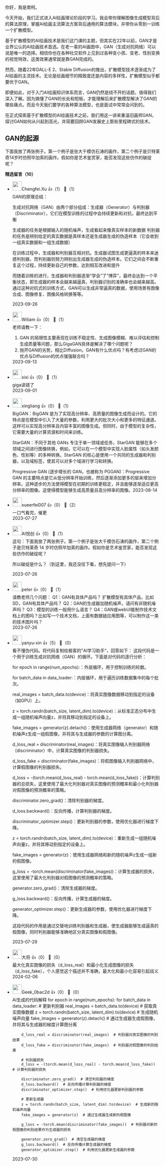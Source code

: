 你好，我是南柯。

今天开始，我们正式进入AI绘画理论阶段的学习。我会带你理解图像生成模型背后的算法原理，掌握AI绘画主流算法方案背后通用的算法模块，并带你从零到一训练一个扩散模型。

基于扩散模型的AI绘画技术是我们这门课的主题，但其实在22年以前，GAN才是业界公认的AI绘画技术首选。在老一辈的AI画图中，GAN（生成对抗网络）可以说是唯一的选择。相信你也在各种社交软件上见到过各种变小孩、变老、性别变换的视觉特效，这类效果通常就是靠GAN完成的。

然而，随着22年DALL-E 2、Stable Diffusion的推出，扩散模型技术逐渐成为了AI绘画的主流技术。无论是绘画细节的精致度还是内容的多样性，扩散模型似乎都要优于GAN。

即便如此，对于入门AI绘画知识体系而言，GAN仍然是绕不开的话题，值得我们深入了解。因为搞懂了GAN的长处和短板，才能理解后来扩散模型解决了GAN的哪些痛点。而且今天我们要学的各种算法模型，也是面试中常常会问到的。

在正式探索基于扩散模型的AI绘画技术之前，我们用这一讲来重温旧画师GAN，探讨GAN如何从兴起到高光，并简要回顾GAN发展史上那些里程碑式的技术。

## GAN的起源

下面我放了两张例子。第一个例子是张大千模仿石涛的画作，第二个例子是贝特莱奇14岁时仿照毕加索的画作。假如你是艺术鉴赏家，能否发现这些仿作的破绽呢？
<div><strong>精选留言（10）</strong></div><ul>
<li><img src="https://static001.geekbang.org/account/avatar/00/25/3e/90/c86ec4ca.jpg" width="30px"><span>Chengfei.Xu</span> 👍（1） 💬（1）<div>GAN的原理总结：

生成对抗网络（GAN）由两个部分组成：生成器（Generator）与判别器（Discriminator），它们在模型训练的过程中会持续更新和对抗，最终达到平衡

生成器的任务是根据输入的随机噪声，生成看起来像真实样本的新数据
判别器的任务是辨别给定的真实数据是真样本还是生成器生成的伪造样本（它会收到一组真实数据和一组生成数据）

在训练过程中，生成器和判别器互相对抗。生成器试图生成更逼真的样本来迷惑判别器，而判别器则努力辨别出生成器生成的伪造样本。它们之间会不断重复这个过程，持续更新自己的参数，达到相互改进和提升


而随着训练的进行，生成器和判别器逐渐“学会”了“博弈”，最终会达到一个平衡状态，即生成器的样本会越来越逼真，判别器识别的准确率也会越来越高。通过这种对抗式的训练方式，GAN可以生成非常逼真的数据，使用场景有图像合成、图像修复、图像风格转换等等。</div>2023-09-26</li><br/><li><img src="https://static001.geekbang.org/account/avatar/00/23/58/f8/8b9bb574.jpg" width="30px"><span>Wiliam</span> 👍（0） 💬（1）<div>老师请教一下：
1. GAN 的局限性主要表现在训练不稳定性、生成图像模糊、难以评估和控制生成质量等问题，那么GigaGAN具体是解决了哪个问题呢？
2. 抛开GAN的劣势，相比Diffusion，GAN有什么优点吗？有考虑过GAN的优点与Diffusion的优点强强联合吗？</div>2023-09-13</li><br/><li><img src="https://static001.geekbang.org/account/avatar/00/38/21/c3/bb900ed2.jpg" width="30px"><span>xixi</span> 👍（0） 💬（1）<div>giga读错了</div>2023-09-01</li><br/><li><img src="https://static001.geekbang.org/account/avatar/00/11/7d/d0/48c13a76.jpg" width="30px"><span>xingliang</span> 👍（0） 💬（1）<div>BigGAN：BigGAN 是为了实现高分辨率、高质量的图像生成而设计的。它的特点是在模型中引入了大量的参数，利用更大的批次大小和更多的特征通道。这样可以实现高分辨率且内容丰富的图像生成。但同时，由于模型的复杂性，它需要大量的计算资源和时间来训练。

StarGAN：不同于其他 GANs 专注于单一领域或任务，StarGAN 能够在多个领域之间进行图像转换，例如，它可以在一个模型中实现人脸属性（如头发颜色、性别等）的多种转换。StarGAN 的核心是使用一个共同的生成器和判别器，以及域标签，使其可以对多个域进行学习和转换。

Progressive GAN (逐步增长的 GAN，也被称为 PGGAN)：Progressive GAN 的主要特点是它从低分辨率开始训练，然后逐渐添加更多的层来增加分辨率。这种逐步的方法使得模型在初期的训练更稳定，并且能够逐渐适应更高分辨率的图像。这使得模型能够生成高质量且高分辨率的图像。</div>2023-08-14</li><br/><li><img src="https://static001.geekbang.org/account/avatar/00/11/9f/f6/7431e82e.jpg" width="30px"><span>xueerfei007</span> 👍（0） 💬（2）<div>一口气看完，催更</div>2023-07-27</li><br/><li><img src="https://static001.geekbang.org/account/avatar/00/17/46/3d/55653953.jpg" width="30px"><span>AI悦创</span> 👍（0） 💬（1）<div>这句：下面我放了两张例子。第一个例子是张大千模仿石涛的画作，第二个例子是贝特莱奇 14 岁时仿照毕加索的画作。假如你是艺术鉴赏家，能否发现这些仿作的破绽呢？

所以破绽是什么？（到这里，我还没往下看，想先提问一下）</div>2023-07-26</li><br/><li><img src="https://static001.geekbang.org/account/avatar/00/10/25/87/f3a69d1b.jpg" width="30px"><span>peter</span> 👍（0） 💬（1）<div>请教老师几个问题：
Q1：GAN有具体产品吗？
扩散模型有具体产品，比如SD，GAN有具体产品吗？
Q2：GAN的生成器加随机噪声，请问有非随机噪声吗？
Q3：模型的训练一般用什么语言？
Q4：GAN或webUI能制作技术文档上的图吗？比如写一个技术文档，上面有数据链应用图等，可以制作这一类的技术图片吗？</div>2023-07-26</li><br/><li><img src="" width="30px"><span>yanyu-xin</span> 👍（5） 💬（0）<div>看不懂伪代码。将代码复制给极客的&quot;AI学习助手“，回答如下：
这段代码是一个用于训练生成对抗网络（GAN）的循环。下面是对代码的逐行分析：

for epoch in range(num_epochs):：外层循环，用于控制训练的轮数。

for batch_data in data_loader:：内层循环，用于遍历训练数据集中的每个批次。

real_images = batch_data.to(device)：将真实图像数据移动到指定的设备（如GPU）上。

z = torch.randn(batch_size, latent_dim).to(device)：从标准正态分布中生成一组随机噪声向量z，并将其移动到指定的设备上。

fake_images = generator(z).detach()：使用生成器网络（generator）和随机噪声z生成一组假图像，并将其与生成器的参数的计算图分离。

d_loss_real = discriminator(real_images)：将真实图像输入判别器网络（discriminator）中，计算真实图像的判别器损失。

d_loss_fake = discriminator(fake_images)：将假图像输入判别器网络中，计算假图像的判别器损失。

d_loss = -(torch.mean(d_loss_real) - torch.mean(d_loss_fake))：计算判别器的总损失，这里使用了最大化判别器对真实图像的预测概率和最小化判别器对假图像的预测概率的策略。

discriminator.zero_grad()：清除判别器的梯度。

d_loss.backward()：反向传播，计算判别器的梯度。

discriminator_optimizer.step()：更新判别器的参数，使用优化器进行梯度下降。

z = torch.randn(batch_size, latent_dim).to(device)：重新生成一组随机噪声向量z，并将其移动到指定的设备上。

fake_images = generator(z)：使用生成器网络和新的随机噪声z生成一组新的假图像。

g_loss = -torch.mean(discriminator(fake_images))：计算生成器的损失，这里使用了最大化判别器对假图像的预测概率的策略。

generator.zero_grad()：清除生成器的梯度。

g_loss.backward()：反向传播，计算生成器的梯度。

generator_optimizer.step()：更新生成器的参数，使用优化器进行梯度下降。

这段代码的作用是通过交替地训练判别器和生成器，使生成器能够生成逼真的假图像，同时判别器能够准确地区分真实图像和假图像。</div>2023-07-29</li><br/><li><img src="https://static001.geekbang.org/account/avatar/00/39/d0/82/791d0f5e.jpg" width="30px"><span>大将</span> 👍（0） 💬（0）<div>最大化真实图像的损失（d_loss_real）和最小化生成图像的损失（d_loss_fake），个人感觉这个描述并不准确，最大化和最小化容易引起歧义</div>2024-02-06</li><br/><li><img src="" width="30px"><span>Geek_0bac2d</span> 👍（0） 💬（0）<div>AI生成的代码解释
for epoch in range(num_epochs):
    for batch_data in data_loader:
        # 更新判别器
        real_images = batch_data.to(device)  # 获取真实图像数据
        z = torch.randn(batch_size, latent_dim).to(device)  # 生成随机噪声向量
        fake_images = generator(z).detach()  # 通过生成器生成假图像，并将其与生成器的梯度计算图分离

        d_loss_real = discriminator(real_images)  # 判别器对真实图像的判别结果
        d_loss_fake = discriminator(fake_images)  # 判别器对假图像的判别结果

        # 判别器损失
        d_loss = -(torch.mean(d_loss_real) - torch.mean(d_loss_fake))  # 计算判别器的损失

        discriminator.zero_grad()  # 清空判别器的梯度
        d_loss.backward()  # 反向传播计算判别器的梯度
        discriminator_optimizer.step()  # 利用优化器更新判别器的参数

        # 更新生成器
        z = torch.randn(batch_size, latent_dim).to(device)  # 生成新的随机噪声向量
        fake_images = generator(z)  # 通过生成器生成新的假图像

        g_loss = -torch.mean(discriminator(fake_images))  # 判别器对新的假图像的判别结果作为生成器的损失

        generator.zero_grad()  # 清空生成器的梯度
        g_loss.backward()  # 反向传播计算生成器的梯度
        generator_optimizer.step()  # 利用优化器更新生成器的参数
</div>2023-07-30</li><br/>
</ul>